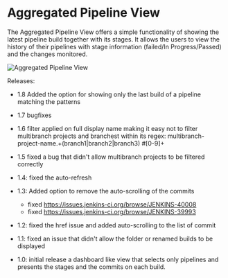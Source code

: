 # Aggregated Pipeline View

The Aggregated Pipeline View offers a simple functionality of showing the latest pipeline build together with its stages. It allows the users to view the history of their pipelines with stage information (failed/In Progress/Passed) and the changes monitored.

![Aggregated Pipeline View](screenshots/AggregatedPipeline.png)

Releases:

-   1.8 Added the option for showing only the last build of a pipeline
    matching the patterns
-   1.7 bugfixes
-   1.6 filter applied on full display name making it easy not to filter
    multibranch projects and branchest within its regex:
     multibranch-project-name.+(branch1\|branch2\|branch3) \#\[0-9\]+  
     
-   1.5 fixed a bug that didn't allow multibranch projects to be
    filtered correctly
-   1.4: fixed the auto-refresh
-   1.3: Added option to remove the auto-scrolling of the commits 
    -   fixed <https://issues.jenkins-ci.org/browse/JENKINS-40008>
    -   fixed <https://issues.jenkins-ci.org/browse/JENKINS-39993>
-   1.2: fixed the href issue and added auto-scrolling to the list of
    commit
-   1.1: fixed an issue that didn't allow the folder or renamed builds
    to be displayed
-   1.0: initial release a dashboard like view that selects only
    pipelines and presents the stages and the commits on each build.
